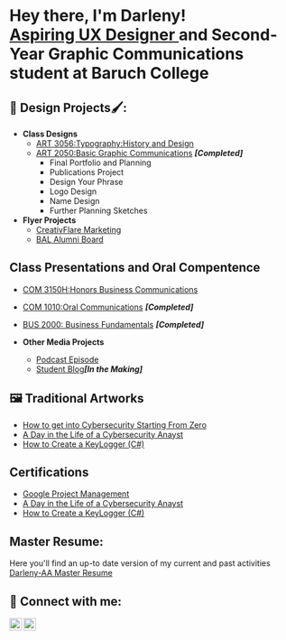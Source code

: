 <h1>Hey there, I'm Darleny! <br/><a href=" linkedin.com/in/darlenyaa">Aspiring UX Designer </a> <a> and Second-Year Graphic Communications student at Baruch College</a></h1>

<h2>🎨 Design Projects🖌️:</h2>

- <b>Class Designs</b>
  - [ART 3056:Typography:History and Design](https://github.com/joshmadakor1/Sentinel-Lab)
  - [ART 2050:Basic Graphic Communications](https://github.com/joshmadakor1/4chan-Image-Analysis-Middleware-C964) <b><i>[Completed]</b></i>
    -  Final Portfolio and Planning
      - Publications Project
      - Design Your Phrase
      - Logo Design
      - Name Design
      - Further Planning Sketches 
- <b>Flyer Projects</b>
  - [CreativFlare Marketing](https://github.com/joshmadakor1/Sentinel-Lab)
  - [BAL Alumni Board](https://github.com/joshmadakor1/Sentinel-Lab)

<h2>Class Presentations and Oral Compentence</h2>

  - [COM 3150H:Honors Business Communications](https://github.com/joshmadakor1/AD_PS)
  - [COM 1010:Oral Communications](https://github.com/joshmadakor1/Algorithms-Practice) <b><i>[Completed]</b></i>
  - [BUS 2000: Business Fundamentals](https://github.com/joshmadakor1/Jwipe.PowerShell) <b><i>[Completed]</b></i>
    
- <b>Other Media Projects</b>
  - [Podcast Episode](https://github.com/joshmadakor1/EncrypterPOC)
  - [Student Blog](https://github.com/joshmadakor1/DecrypterPOC)<b><i>[In the Making]</b></i>
    
<h2>🖼️ Traditional Artworks </h2>

- [How to get into Cybersecurity Starting From Zero](https://www.youtube.com/watch?v=a83ASGn_V_s)
- [A Day in the Life of a Cybersecurity Anayst](https://www.youtube.com/watch?v=uHy3oM7NnoU)
- [How to Create a KeyLogger (C#)](https://www.youtube.com/watch?v=N-L9hklSlNk)

<h2> Certifications </h2>

- [Google Project Management](https://www.youtube.com/watch?v=a83ASGn_V_s)
- [A Day in the Life of a Cybersecurity Anayst](https://www.youtube.com/watch?v=uHy3oM7NnoU)
- [How to Create a KeyLogger (C#)](https://www.youtube.com/watch?v=N-L9hklSlNk)



<h2> Master Resume:</h2>

Here you'll find an up-to date version of my current and past activities
 [Darleny-AA Master Resume](https://www.youtube.com/watch?v=N-L9hklSlNk)


<h2> 🤳 Connect with me:</h2>

[<img align="left" alt="DarlenyA | LinkedIn" width="22px" src="https://cdn.jsdelivr.net/npm/simple-icons@v3/icons/linkedin.svg" />][linkedin]
[<img align="left" alt="DarlenyA | Instagram" width="22px" src="https://cdn.jsdelivr.net/npm/simple-icons@v3/icons/instagram.svg" />][instagram]

[instagram]: https://www.instagram.com/joshmadakor/
[linkedin]:  linkedin.com/in/darlenyaa

<!--

Here are some ideas to get you started:

- 🔭 I’m currently working on ...
- 🌱 I’m currently learning ...
- 👯 I’m looking to collaborate on ...
- 🤔 I’m looking for help with ...
- 💬 Ask me about ...
- 📫 How to reach me: ...
- 😄 Pronouns: ...
- ⚡ Fun fact: ...
-->
